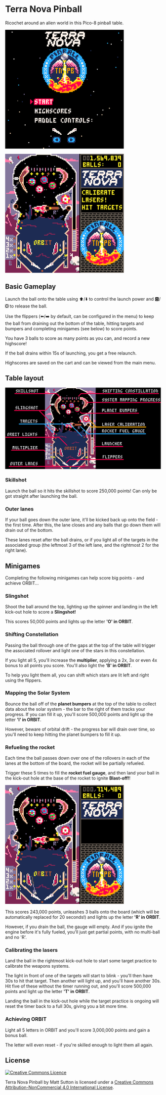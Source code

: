 # Terra Nova Pinball
Ricochet around an alien world in this Pico-8 pinball table.

![Title screen into gameplay](assets/title_screen.gif)

![Game over - new highscore!](assets/gameover.gif)

## Basic Gameplay
Launch the ball onto the table using ⬆️/⬇️ to control the launch power and 🅾️/❎ to release the ball.

Use the flippers (⬅️/➡️ by default, can be configured in the menu) to keep the ball from draining out the bottom of the table, hitting targets and bumpers and completing minigames (see below) to score points.

You have 3 balls to score as many points as you can, and record a new highscore!

If the ball drains within 15s of launching, you get a free relaunch.

Highscores are saved on the cart and can be viewed from the main menu.

## Table layout
![Table layout](assets/TerraNovaMap.png)

### Skillshot

Launch the ball so it hits the skillshot to score 250,000 points! Can only be got straight after launching the ball.

### Outer lanes

If your ball goes down the outer lane, it'll be kicked back up onto the field - the first time. After this, the lane closes and any balls that go down them will drain out of the bottom.

These lanes reset after the ball drains, or if you light all of the targets in the associated group (the leftmost 3 of the left lane, and the rightmost 2 for the right lane).

## Minigames

Completing the following minigames can help score big points - and achieve ORBIT...

### Slingshot

Shoot the ball around the top, lighting up the spinner and landing in the left kick-out hole to score a **Slingshot!**

This scores 50,000 points and lights up the letter **'O' in ORBIT**.

### Shifting Constellation

Passing the ball through one of the gaps at the top of the table will trigger the associated rollover and light one of the stars in this constellation.

If you light all 5, you'll increase the **multiplier**, applying a 2x, 3x or even 4x bonus to all points you score. You'll also light the **'B' in ORBIT**.

To help you light them all, you can shift which stars are lit left and right using the flippers.

### Mapping the Solar System

Bounce the ball off of the **planet bumpers** at the top of the table to collect data about the solar system - the bar to the right of them tracks your progress. If you can fill it up, you'll score 500,000 points and light up the letter **'I' in ORBIT**.

However, beware of orbital drift - the progress bar will drain over time, so you'll need to keep hitting the planet bumpers to fill it up.

### Refueling the rocket

Each time the ball passes down over one of the rollovers in each of the lanes at the bottom of the board, the rocket will be partially refueled.

Trigger these 5 times to fill the **rocket fuel gauge**, and then land your ball in the kick-out hole at the base of the rocket to ignite **Blast-off!**!

![Multiball!](assets/multiball.gif)

This scores 243,000 points, unleashes 3 balls onto the board (which will be automatically replaced for 20 seconds!) and lights up the letter **'R' in ORBIT**.

However, if you drain the ball, the gauge will empty. And if you ignite the engine before it's fully fueled, you'll just get partial points, with no multi-ball and no 'R'.

### Calibrating the lasers

Land the ball in the rightmost kick-out hole to start some target practice to calibrate the weapons systems.

The light in front of one of the targets will start to blink - you'll then have 30s to hit that target. Then another will light up, and you'll have another 30s. Hit five of these without the timer running out, and you'll score 500,000 points and light up the letter **'T' in ORBIT**.

Landing the ball in the kick-out hole while the target practice is ongoing will reset the timer back to a full 30s, giving you a bit more time.

### Achieving ORBIT

Light all 5 letters in ORBIT and you'll score 3,000,000 points and gain a bonus ball.

The letter will even reset - if you're skilled enough to light them all again. 

## License

[![Creative Commons Licence](https://i.creativecommons.org/l/by-nc/4.0/88x31.png)](http://creativecommons.org/licenses/by-nc/4.0/)

Terra Nova Pinball by Matt Sutton is licensed under a [Creative Commons Attribution-NonCommercial 4.0 International License](http://creativecommons.org/licenses/by-nc/4.0/).
